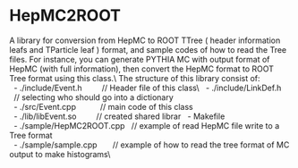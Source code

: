 # HepMC2ROOT
A library for conversion from HepMC to ROOT TTree ( header information leafs and TParticle leaf ) format, and sample codes of how to read the Tree files. For instance, you can generate PYTHIA MC with output format of HepMC (with full information), then convert the HepMC format to ROOT Tree format using this class.\\ 
The structure of this library consist of: \
   - ./include/Event.h         // Header file of this class\ 
   - ./include/LinkDef.h       // selecting who should go into a dictionary\
   - ./src/Event.cpp           // main code of this class\
   - ./lib/libEvent.so         // created shared librar
   - Makefile\
   - ./sample/HepMC2ROOT.cpp   // example of read HepMC file write to a Tree format\
   - ./sample/sample.cpp       // example of how to read the tree format of MC output to make histograms\
